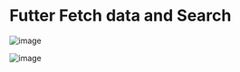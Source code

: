 # Futter Fetch data and Search

![image](https://github.com/ton4023/flutter_fetch_data/blob/main/screen/image1.png)

![image](https://github.com/ton4023/flutter_fetch_data/blob/main/screen/image2.png)
